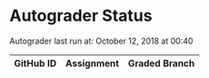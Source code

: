# Autograder Status
Autograder last run at: October 12, 2018 at 00:40

| GitHub ID | Assignment | Graded Branch |
|-----------|------------|---------------|
